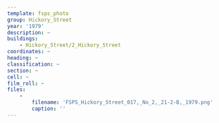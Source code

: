 ```yaml
---
template: fsps_photo
group: Hickory_Street
year: '1979'
description: ~
buildings:
    - Hickory_Street/2_Hickory_Street
coordinates: ~
heading: ~
classification: ~
section: ~
cell: ~
film_roll: ~
files:
    -
        filename: 'FSPS_Hickory_Street_017,_No_2,_21-2-B,_1979.png'
        caption: ''
---
```

